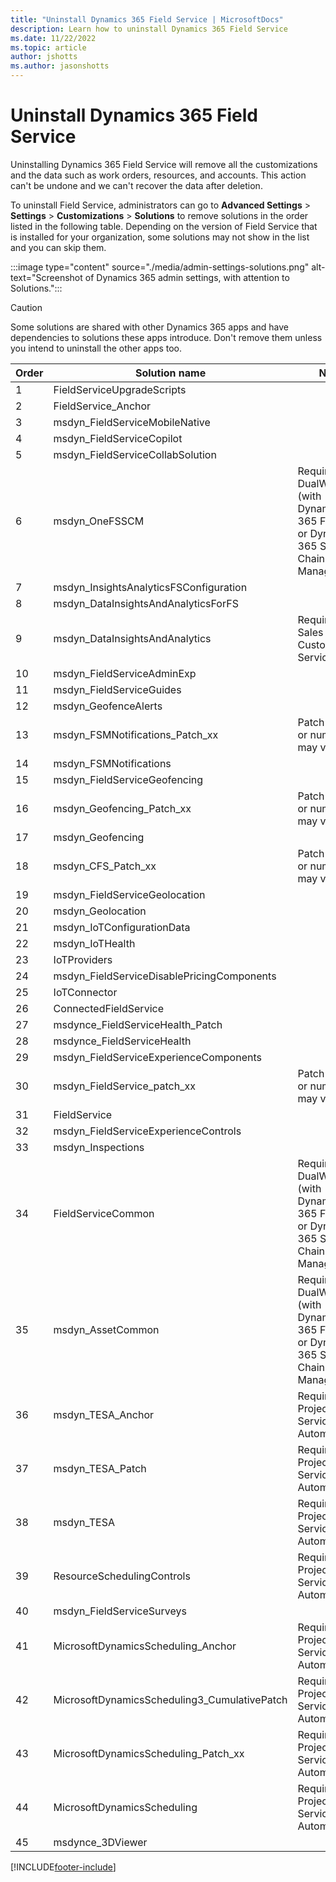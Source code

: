 ```yaml
---
title: "Uninstall Dynamics 365 Field Service | MicrosoftDocs"
description: Learn how to uninstall Dynamics 365 Field Service 
ms.date: 11/22/2022
ms.topic: article
author: jshotts
ms.author: jasonshotts
---
```

# Uninstall Dynamics 365 Field Service

Uninstalling Dynamics 365 Field Service will remove all the customizations and the data such as work orders, resources, and accounts. This action can't be undone and we can't recover the data after deletion.

To uninstall Field Service, administrators can go to **Advanced Settings** > **Settings** > **Customizations** > **Solutions** to remove solutions in the order listed in the following table. Depending on the version of Field Service that is installed for your organization, some solutions may not show in the list and you can skip them.

:::image type="content" source="./media/admin-settings-solutions.png" alt-text="Screenshot of Dynamics 365 admin settings, with attention to Solutions.":::

> [!CAUTION]
> Some solutions are shared with other Dynamics 365 apps and have dependencies to solutions these apps introduce. Don't remove them unless you intend to uninstall the other apps too.

| Order | Solution name                         | Note                                                      |
|-------|---------------------------------------|-----------------------------------------------------------|
| 1     | FieldServiceUpgradeScripts            |                                                           |
| 2     | FieldService_Anchor                   |                                                           |
| 3     | msdyn_FieldServiceMobileNative                   |                                                           |
| 4     | msdyn_FieldServiceCopilot               |                                                           |
| 5     | msdyn_FieldServiceCollabSolution      |                                                           |
| 6    | msdyn_OneFSSCM                        | Required for DualWrite (with Dynamics 365 Finance or Dynamics 365 Supply Chain Management)  |
| 7     | msdyn_InsightsAnalyticsFSConfiguration|                                                           |
| 8     | msdyn_DataInsightsAndAnalyticsForFS  |                                                           |
| 9     | msdyn_DataInsightsAndAnalytics       |     Required for Sales or Customer Service.                                                       |
| 10     | msdyn_FieldServiceAdminExp           |                                                           |
| 11     | msdyn_FieldServiceGuides             |                                                           |
| 12    | msdyn_GeofenceAlerts                  |                                                           |
| 13   | msdyn_FSMNotifications_Patch_xx       |    Patch name or number may vary                                                       |
| 14    | msdyn_FSMNotifications               |                                                           |
| 15    | msdyn_FieldServiceGeofencing         |                                                           |
| 16    | msdyn_Geofencing_Patch_xx            |     Patch name or number may vary                                                          |
| 17    | msdyn_Geofencing                     |                                                           |
| 18    | msdyn_CFS_Patch_xx                    |   Patch name or number may vary                                                            |
| 19    | msdyn_FieldServiceGeolocation        |                                                           |
| 20   | msdyn_Geolocation                    |                                                           |
| 21   | msdyn_IoTConfigurationData                   |                                                           |
| 22    | msdyn_IoTHealth                   |                                                           |
| 23   | IoTProviders                    |                                                           |
| 24   | msdyn_FieldServiceDisablePricingComponents                    |                                                           |
| 25    | IoTConnector                    |                                                           |
| 26    | ConnectedFieldService                |                                                           |
| 27    | msdynce_FieldServiceHealth_Patch     |                                                           |
| 28    | msdynce_FieldServiceHealth           |                                                           |
| 29    | msdyn_FieldServiceExperienceComponents         |                                                           |
| 30    | msdyn_FieldService_patch_xx          | Patch name or number may vary                             |
| 31    | FieldService                         |                                                           |
| 32   | msdyn_FieldServiceExperienceControls                        |                                                           |
| 33    | msdyn_Inspections                    |                                                           |
| 34    | FieldServiceCommon                   | Required for DualWrite (with Dynamics 365 Finance or Dynamics 365 Supply Chain Management)  |
| 35    | msdyn_AssetCommon                    | Required for DualWrite (with Dynamics 365 Finance or Dynamics 365 Supply Chain Management)              |
| 36    | msdyn_TESA_Anchor                    | Required for Project Service Automation       |
| 37    | msdyn_TESA_Patch                     | Required for Project Service Automation       |
| 38    | msdyn_TESA                           | Required for Project Service Automation       |
| 39    | ResourceSchedulingControls           | Required for Project Service Automation                   |
| 40    | msdyn_FieldServiceSurveys            |                                                           |
| 41    | MicrosoftDynamicsScheduling_Anchor   | Required for Project Service Automation                   |
| 42    | MicrosoftDynamicsScheduling3_CumulativePatch | Required for Project Service Automation           |
| 43    | MicrosoftDynamicsScheduling_Patch_xx | Required for Project Service Automation                   |
| 44    | MicrosoftDynamicsScheduling          | Required for Project Service Automation                   |
| 45   | msdynce_3DViewer                     |                                                           |

[!INCLUDE[footer-include](../includes/footer-banner.md)]
